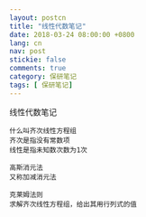 ```yaml
---
layout: postcn
title: "线性代数笔记"
date: 2018-03-24 08:00:00 +0800
lang: cn
nav: post
stickie: false
comments: true
category: 保研笔记
tags: [ 保研笔记]
---
```

线性代数笔记
<!-- more -->

```
什么叫齐次线性方程组
齐次是指没有常数项
线性是指未知数次数为1次

高斯消元法
又称加减消元法

克莱姆法则
求解齐次线性方程组，给出其用行列式的值
```